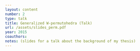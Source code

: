 ```yaml
---
layout: content
number: 2
type: talk
title: Generalized W-permutohedra (Talk)
url: /assets/slides_perm.pdf
year: 2015
coauthors: 
notes: (slides for a talk about the background of my thesis)
---
```

